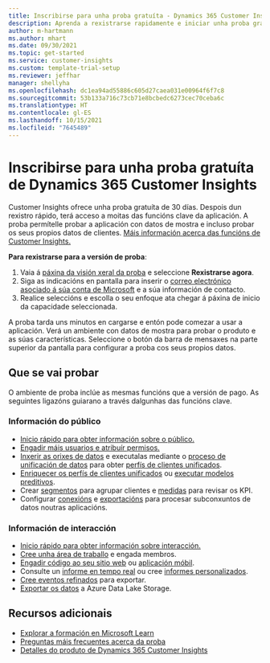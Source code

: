 ```yaml
---
title: Inscribirse para unha proba gratuíta - Dynamics 365 Customer Insights
description: Aprenda a rexistrarse rapidamente e iniciar unha proba gratuíta de Customer Insights. Explore a aplicación e busque recursos de aprendizaxe adicionais.
author: m-hartmann
ms.author: mhart
ms.date: 09/30/2021
ms.topic: get-started
ms.service: customer-insights
ms.custom: template-trial-setup
ms.reviewer: jeffhar
manager: shellyha
ms.openlocfilehash: dc1ea94ad55886c605d27caea031e00964f6f7c8
ms.sourcegitcommit: 53b133a716c73cb71e8bcbedc6273cec70ceba6c
ms.translationtype: HT
ms.contentlocale: gl-ES
ms.lasthandoff: 10/15/2021
ms.locfileid: "7645489"
---
```

# <a name="sign-up-for-a-free-dynamics-365-customer-insights-trial"></a>Inscribirse para unha proba gratuíta de Dynamics 365 Customer Insights

Customer Insights ofrece unha proba gratuíta de 30 días. Despois dun rexistro rápido, terá acceso a moitas das funcións clave da aplicación. A proba permítelle probar a aplicación con datos de mostra e incluso probar os seus propios datos de clientes. [Máis información acerca das funcións de Customer Insights.](overview.md)

**Para rexistrarse para a versión de proba**:

1. Vaia á [páxina da visión xeral da proba](https://dynamics.microsoft.com/get-started/?appname=customerinsights) e seleccione **Rexistrarse agora**.
1. Siga as indicacións en pantalla para inserir o [correo electrónico asociado á súa conta de Microsoft](https://support.microsoft.com/windows/what-is-a-microsoft-account-4a7c48e9-ff5a-e9c6-5a5c-1a57d66c3bfa) e a súa información de contacto.
1. Realice seleccións e escolla o seu enfoque ata chegar á páxina de inicio da capacidade seleccionada.

A proba tarda uns minutos en cargarse e entón pode comezar a usar a aplicación. Verá un ambiente con datos de mostra para probar o produto e as súas características. Seleccione o botón da barra de mensaxes na parte superior da pantalla para configurar a proba cos seus propios datos.

## <a name="what-to-try"></a>Que se vai probar

O ambiente de proba inclúe as mesmas funcións que a versión de pago. As seguintes ligazóns guiarano a través dalgunhas das funcións clave.

### <a name="audience-insights"></a>Información do público

- [Inicio rápido para obter información sobre o público.](audience-insights/get-started.md)
- [Engadir máis usuarios e atribuír permisos.](audience-insights/permissions.md)
- [Inxerir as orixes de datos](audience-insights/data-sources.md) e executalas mediante o [proceso de unificación de datos](audience-insights/data-unification.md) para obter [perfís de clientes unificados](audience-insights/customer-profiles.md).
- [Enriquecer os perfís de clientes unificados](audience-insights/enrichment-hub.md) ou [executar modelos preditivos](audience-insights/predictions-overview.md).
- Crear [segmentos](audience-insights/segments.md) para agrupar clientes e [medidas](audience-insights/measures.md) para revisar os KPI.
- Configurar [conexións](audience-insights/connections.md) e [exportacións](audience-insights/export-destinations.md) para procesar subconxuntos de datos noutras aplicacións.

### <a name="engagement-insights"></a>Información de interacción

- [Inicio rápido para obter información sobre interacción.](engagement-insights/get-started.md)
- [Cree unha área de traballo](engagement-insights/create-workspace.md) e engada membros.
- [Engadir código ao seu sitio web](engagement-insights/instrument-website.md) ou [aplicación móbil](engagement-insights/developer-resources.md#capture-events-from-mobile-apps).
- Consulte un [informe en tempo real](engagement-insights/view-reports.md) ou cree [informes personalizados](engagement-insights/custom-reports.md).
- [Cree eventos refinados](engagement-insights/refined-events.md) para exportar.
- [Exportar os datos](engagement-insights/export-events.md) a Azure Data Lake Storage.

## <a name="additional-resources"></a>Recursos adicionais

- [Explorar a formación en Microsoft Learn](/learn/browse/?filter-products=dynamics-dynamics-cust-insights)
- [Preguntas máis frecuentes acerca da proba](trial-faq.md)
- [Detalles do produto de Dynamics 365 Customer Insights](https://dynamics.microsoft.com/ai/customer-insights/)
